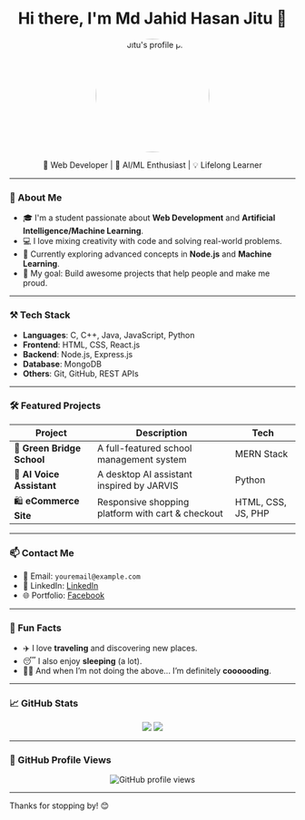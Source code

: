 <h1 align="center">Hi there, I'm Md Jahid Hasan Jitu 👋</h1>

<p align="center">
  <img src="https://images2.imgbox.com/c8/6e/86YsmniG_o.jpg" width="200" height="200" alt="Jitu's profile pic" style="border-radius: 50%;" />
</p>

<p align="center">
  🚀 Web Developer | 🤖 AI/ML Enthusiast | 💡 Lifelong Learner  
</p>

---

### 🧠 About Me

- 🎓 I'm a student passionate about **Web Development** and **Artificial Intelligence/Machine Learning**.
- 💻 I love mixing creativity with code and solving real-world problems.
- 🌱 Currently exploring advanced concepts in **Node.js** and **Machine Learning**.
- 🎯 My goal: Build awesome projects that help people and make me proud.

---

### ⚒️ Tech Stack

- **Languages**: C, C++, Java, JavaScript, Python
- **Frontend**: HTML, CSS, React.js
- **Backend**: Node.js, Express.js
- **Database**: MongoDB
- **Others**: Git, GitHub, REST APIs

---

### 🛠️ Featured Projects

| Project | Description | Tech |
|--------|-------------|------|
| 🏫 **Green Bridge School** | A full-featured school management system | MERN Stack |
| 🤖 **AI Voice Assistant** | A desktop AI assistant inspired by JARVIS | Python |
| 🛍️ **eCommerce Site** | Responsive shopping platform with cart & checkout | HTML, CSS, JS, PHP |

---

### 📫 Contact Me

- 📧 Email: `youremail@example.com`
- 💼 LinkedIn: [LinkedIn](https://www.linkedin.com/in/md-jahid-hasan-jitu-a94a27230)
- 🌐 Portfolio: [Facebook](https://www.facebook.com/muhammad.jahidhasanjitu)

---

### 🎲 Fun Facts

- ✈️ I love **traveling** and discovering new places.
- 😴 I also enjoy **sleeping** (a lot).
- 👨‍💻 And when I’m not doing the above... I’m definitely **coooooding**.

---

### 📈 GitHub Stats

<p align="center">
  <img src="https://github-readme-stats.vercel.app/api?username=your-github-username&show_icons=true&theme=radical" />
  <img src="https://github-readme-streak-stats.herokuapp.com/?user=your-github-username&theme=radical" />
</p>

---

### 🎨 GitHub Profile Views

<p align="center">
  <img src="https://komarev.com/ghpvc/?username=your-github-username&color=blueviolet" alt="GitHub profile views" />
</p>

---

Thanks for stopping by! 😊
